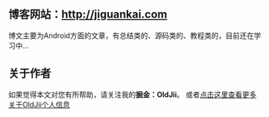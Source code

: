 ## 博客网站：<http://jiguankai.com>

博文主要为Android方面的文章，有总结类的、源码类的、教程类的，目前还在学习中...

## 关于作者

如果觉得本文对您有所帮助，请关注我的**掘金：OldJii**。 或者[点击这里查看更多关于OldJii个人信息](http://jiguankai.cn/about/)

